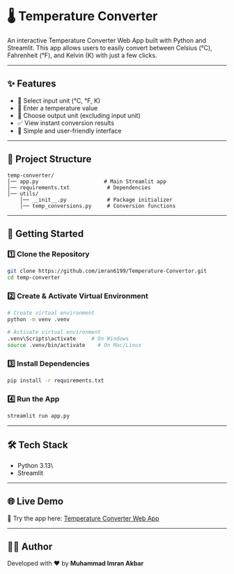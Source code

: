 # 🌡️ Temperature Converter

An interactive Temperature Converter Web App built with Python and
Streamlit. This app allows users to easily convert between Celsius (°C),
Fahrenheit (°F), and Kelvin (K) with just a few clicks.

------------------------------------------------------------------------

## ✨ Features

-   🔽 Select input unit (°C, °F, K)
-   🔢 Enter a temperature value
-   🔽 Choose output unit (excluding input unit)
-   ✅ View instant conversion results
-   🎨 Simple and user-friendly interface

------------------------------------------------------------------------

## 📂 Project Structure

    temp-converter/
    │── app.py                     # Main Streamlit app
    │── requirements.txt            # Dependencies
    │── utils/
        │── __init__.py             # Package initializer
        │── temp_conversions.py     # Conversion functions

------------------------------------------------------------------------

## 🚀 Getting Started

### 1️⃣ Clone the Repository

``` bash
git clone https://github.com/imran6199/Temperature-Convertor.git
cd temp-converter
```

### 2️⃣ Create & Activate Virtual Environment

``` bash
# Create virtual environment
python -m venv .venv  

# Activate virtual environment
.venv\Scripts\activate     # On Windows
source .venv/bin/activate    # On Mac/Linux
```

### 3️⃣ Install Dependencies

``` bash
pip install -r requirements.txt
```

### 4️⃣ Run the App

``` bash
streamlit run app.py
```

------------------------------------------------------------------------

## 🛠️ Tech Stack

-   Python 3.13\
-   Streamlit

------------------------------------------------------------------------

## 🌐 Live Demo  
🚀 Try the app here: [Temperature Converter Web App](https://muhammad-imran-akbar.streamlit.app/)

------------------------------------------------------------------------

## 👨‍💻 Author

Developed with ❤️ by **Muhammad Imran Akbar**